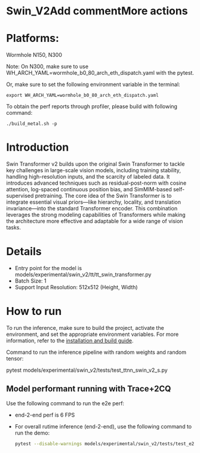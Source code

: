 # Swin_V2Add commentMore actions
# Platforms:

Wormhole N150, N300

Note: On N300, make sure to use WH_ARCH_YAML=wormhole_b0_80_arch_eth_dispatch.yaml with the pytest.

Or, make sure to set the following environment variable in the terminal:

```
export WH_ARCH_YAML=wormhole_b0_80_arch_eth_dispatch.yaml
```
To obtain the perf reports through profiler, please build with following command:

```
./build_metal.sh -p
```

# Introduction
Swin Transformer v2 builds upon the original Swin Transformer to tackle key challenges in large-scale vision models, including training stability, handling high-resolution inputs, and the scarcity of labeled data. It introduces advanced techniques such as residual-post-norm with cosine attention, log-spaced continuous position bias, and SimMIM-based self-supervised pretraining. The core idea of the Swin Transformer is to integrate essential visual priors—like hierarchy, locality, and translation invariance—into the standard Transformer encoder. This combination leverages the strong modeling capabilities of Transformers while making the architecture more effective and adaptable for a wide range of vision tasks.


# Details
- Entry point for the model is models/experimental/swin_v2/tt/tt_swin_transformer.py
- Batch Size: 1
- Support Input Resolution: 512x512 (Height, Width)

# How to run
To run the inference, make sure to build the project, activate the environment, and set the appropriate environment variables. For more information, refer to the [installation and build guide](https://docs.tenstorrent.com/tt-metal/latest/tt-metalium/get_started/get_started.html).

Command to run the inference pipeline with random weights and random tensor:

pytest models/experimental/swin_v2/tests/test_ttnn_swin_v2_s.py



## Model performant running with Trace+2CQ
Use the following command to run the e2e perf:
- end-2-end perf is 6 FPS

-  For overall rutime inference (end-2-end), use the following command to run the demo:

    ```sh
    pytest --disable-warnings models/experimental/swin_v2/tests/test_e2e_performant.py
    ```
